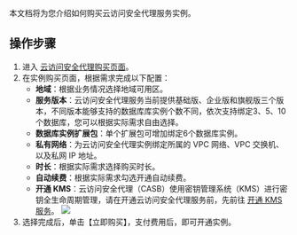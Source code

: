 本文档将为您介绍如何购买云访问安全代理服务实例。
## 操作步骤
1. 进入 [云访问安全代理购买页面](https://buy.cloud.tencent.com/casb)。
2. 在实例购买页面，根据需求完成以下配置：
	- **地域**：根据业务情况选择地域可用区。
	- **服务版本**：云访问安全代理服务当前提供基础版、企业版和旗舰版三个版本，不同版本能够支持的数据库库实例个数不同，依次支持绑定3、5、10个数据库，您可以根据实际需求自由选择。
	- **数据库实例扩展包**：单个扩展包可增加绑定6个数据库实例。
	- **私有网络**：为云访问安全代理实例绑定所属的 VPC 网络、VPC 交换机、以及私网 IP 地址。
	- **时长**：根据实际需求选择购买时长。
	- **自动续费**：根据实际需求勾选开通自动续费。
	- **开通 KMS**：云访问安全代理（CASB）使用密钥管理系统（KMS）进行密钥全生命周期管理，请在开通云访问安全代理服务前，先前往 [开通 KMS 服务](https://buy.cloud.tencent.com/kms)。
		![](https://main.qcloudimg.com/raw/24b60d5898f101d857b58c406c7e372a.png)
3. 选择完成后，单击【立即购买】，支付费用后，即可开通实例。